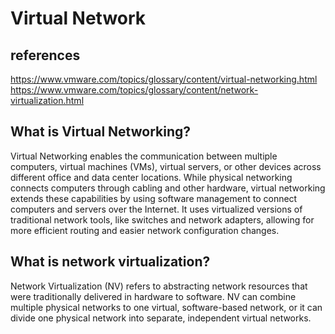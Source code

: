 # Virtual Network

## references

<https://www.vmware.com/topics/glossary/content/virtual-networking.html>
<https://www.vmware.com/topics/glossary/content/network-virtualization.html>

## What is Virtual Networking?

Virtual Networking enables the communication between multiple computers, virtual machines (VMs), virtual servers, or other devices across different office and data center locations. While physical networking connects computers through cabling and other hardware, virtual networking extends these capabilities by using software management to connect computers and servers over the Internet. It uses virtualized versions of traditional network tools, like switches and network adapters, allowing for more efficient routing and easier network configuration changes.

## What is network virtualization?

Network Virtualization (NV) refers to abstracting network resources that were traditionally delivered in hardware to software. NV can combine multiple physical networks to one virtual, software-based network, or it can divide one physical network into separate, independent virtual networks.
